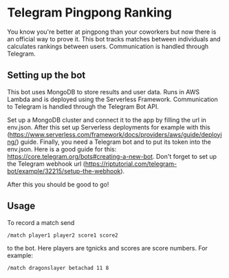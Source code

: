 # Telegram Pingpong Ranking

You know you're better at pingpong than your coworkers but now there is an official way to prove it. This bot tracks matches between individuals and calculates rankings between users. Communication is handled through Telegram.

## Setting up the bot

This bot uses MongoDB to store results and user data. Runs in AWS Lambda and is deployed using the Serverless Framework. Communication to Telegram is handled through the Telegram Bot API.

Set up a MongoDB cluster and connect it to the app by filling the url in env.json. After this set up Serverless deployments for example with this (https://www.serverless.com/framework/docs/providers/aws/guide/deploying/) guide. Finally, you need a Telegram bot and to put its token into the env.json. Here is a good guide for this: https://core.telegram.org/bots#creating-a-new-bot. Don't forget to set up the Telegram webhook url (https://riptutorial.com/telegram-bot/example/32215/setup-the-webhook).

After this you should be good to go!

## Usage

To record a match send

    /match player1 player2 score1 score2

to the bot. Here players are tgnicks and scores are score numbers. For example:

    /match dragonslayer betachad 11 8